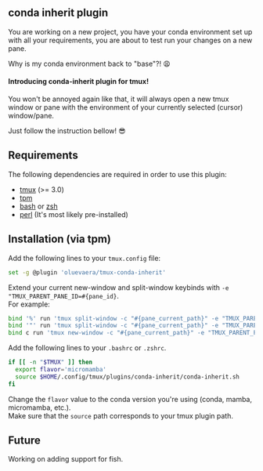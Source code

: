## conda inherit plugin  
You are working on a new project, you have your conda environment set up with all your requirements, you are about to test run your changes on a new pane.  
  
Why is my conda environment back to "base"?! :weary:  
  
#### Introducing conda-inherit plugin for tmux!  
You won't be annoyed again like that, it will always open a new tmux window or pane with the environment of your currently selected (cursor) window/pane.  

Just follow the instruction bellow! :sunglasses:

## Requirements

The following dependencies are required in order to use this plugin:

- [tmux](https://github.com/tmux/tmux) (>= 3.0)
- [tpm](https://github.com/tmux-plugins/tpm)
- [bash](https://www.gnu.org/software/bash/) or [zsh](https://www.zsh.org)
- [perl](https://github.com/Perl) (It's most likely pre-installed)


## Installation (via tpm)

Add the following lines to your `tmux.config` file:

```sh
set -g @plugin 'oluevaera/tmux-conda-inherit'
```

Extend your current new-window and split-window keybinds with `-e "TMUX_PARENT_PANE_ID=#{pane_id}`.  
For example:
```sh
bind '%' run 'tmux split-window -c "#{pane_current_path}" -e "TMUX_PARENT_PANE_ID=#{pane_id}" -h'
bind '"' run 'tmux split-window -c "#{pane_current_path}" -e "TMUX_PARENT_PANE_ID=#{pane_id}" -v'
bind c run 'tmux new-window -c "#{pane_current_path}" -e "TMUX_PARENT_PANE_ID=#{pane_id}"'
```

Add the following lines to your `.bashrc` or `.zshrc`. 
  
```sh
if [[ -n "$TMUX" ]] then
  export flavor='micromamba'
  source $HOME/.config/tmux/plugins/conda-inherit/conda-inherit.sh
fi
```
Change the `flavor` value to the conda version you're using (conda, mamba, micromamba, etc.).  
Make sure that the `source` path corresponds to your tmux plugin path.

## Future
Working on adding support for fish.
